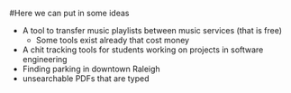 #Here we can put in some ideas

* A tool to transfer music playlists between music services (that is free)
    - Some tools exist already that cost money
* A chit tracking tools for students working on projects in software engineering
* Finding parking in downtown Raleigh
* unsearchable PDFs that are typed
